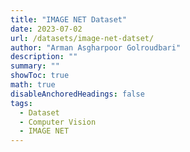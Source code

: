 ```yaml
---
title: "IMAGE NET Dataset"
date: 2023-07-02
url: /datasets/image-net-datset/
author: "Arman Asgharpoor Golroudbari"
description: "" 
summary: "" 
showToc: true
math: true
disableAnchoredHeadings: false
tags:
  - Dataset
  - Computer Vision
  - IMAGE NET
---
```

